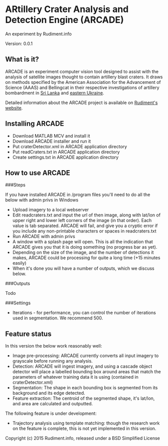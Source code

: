 # ARtillery Crater Analysis and Detection Engine (ARCADE)
An experiment by Rudiment.info

Version: 0.0.1

## What is it?

ARCADE is an experiment computer vision tool designed to assist with the analysis of satellite images
thought to contain artillery blast craters. It draws on methods specified by the American
Association for the Advancement of Science (AAAS) and Bellingcat in their respective 
investigations of artillery bombardment in [Sri Lanka](http://www.aaas.org/geotech/sri_lanka_2009#B.Possible%20Craters) and [eastern Ukraine](https://www.bellingcat.com/news/uk-and-europe/2015/02/17/origin-of-artillery-attacks/).

Detailed information about the ARCADE project is available on [Rudiment's website](https://rudiment.info/project/arcade). 

## Installing ARCADE

* Download MATLAB MCV and install it
* Download ARCADE installer and run it
* Put craterDetector.xml in ARCADE application directory
* Put readCraters.txt in ARCADE application directory
* Create settings.txt in ARCADE application directory

## How to use ARCADE

###Steps

If you have installed ARCADE in /program files you'll need to do all the below with admin privs in Windows

* Upload imagery to a local webserver
* Edit readcraters.txt and input the url of then image, along with lat/lon of upper right and lower left corners of the image (in that order). Each value is tab separated. ARCADE will fail, and give you a cryptic error if you include any non-printable characters or spaces in readcraters.txt
*  Run ARCADE with admin privs
*  A window with a splash page will open. This is all the indication that ARCADE gives you that it is doing something (no progress bar as yet).
*  Depending on the size of the image, and the number of detections it makes, ARCADE could be processing for quite a long time (+15 minutes easily)
* When it's done you will have a number of outputs, which we discuss below.

###Outputs

Todo

###Settings

* Iterations - for performance, you can control the number of iterations used in segmentation. We recommend 500.

## Feature status

In this version the below work reasonably well:

* Image pre-processing: ARCADE currently converts all input imagery to grayscale before running any analysis.
* Detection:  ARCADE will ingest imagery, and using a cascade object detector will  place a labelled bounding box around areas that match the parameters of whatever training data it is using (contained in craterDetector.xml)
* Segmentation: The shape in each bounding box is segmented from its background and its edge detected.
* Feature extraction: The centroid of the segmented shape, it's lat/lon, and area are calculated and outputted.

The following feature is under development:

* Trajectory analysis using template matching: though the research work on the feature is complete, this is not yet implemented in this version.


Copyright (c) 2015 Rudiment.info, released under a BSD Simplified License

